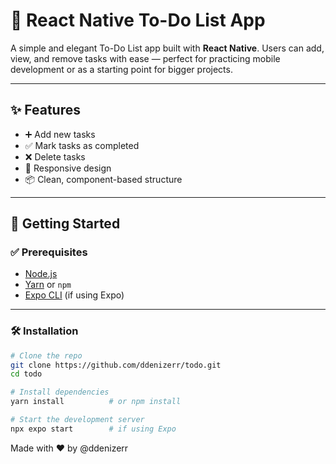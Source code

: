 # 📝 React Native To-Do List App

A simple and elegant To-Do List app built with **React Native**. Users can add, view, and remove tasks with ease — perfect for practicing mobile development or as a starting point for bigger projects.

---

## ✨ Features

- ➕ Add new tasks  
- ✅ Mark tasks as completed  
- ❌ Delete tasks  
- 📱 Responsive design  
- 📦 Clean, component-based structure  

---

## 🚀 Getting Started

### ✅ Prerequisites

- [Node.js](https://nodejs.org/)
- [Yarn](https://yarnpkg.com/) or `npm`
- [Expo CLI](https://docs.expo.dev/get-started/installation/) (if using Expo)

---

### 🛠️ Installation

```bash
# Clone the repo
git clone https://github.com/ddenizerr/todo.git
cd todo

# Install dependencies
yarn install          # or npm install

# Start the development server
npx expo start        # if using Expo

```

Made with ❤️ by @ddenizerr
